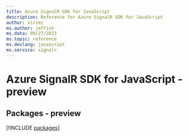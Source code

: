 ```yaml
---
title: Azure SignalR SDK for JavaScript
description: Reference for Azure SignalR SDK for JavaScript
author: xirzec
ms.author: jeffish
ms.data: 09/27/2023
ms.topic: reference
ms.devlang: javascript
ms.service: signalr
---
```

# Azure SignalR SDK for JavaScript - preview
## Packages - preview
[!INCLUDE [packages](signalr-index.md)]